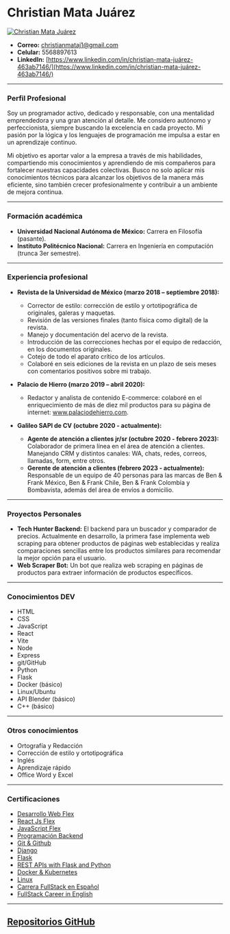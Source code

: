 # Christian Mata Juárez

[![Christian Mata Juárez](https://avatars.githubusercontent.com/u/102202491?v=4 "Christian Mata Juárez")](https://avatars.githubusercontent.com/u/102202491?v=4 "Christian Mata Juárez")

- **Correo:** christianmataj1@gmail.com
- **Celular:** 5568897613
- **LinkedIn:** [https://www.linkedin.com/in/christian-mata-juárez-463ab7146/](https://www.linkedin.com/in/christian-mata-juárez-463ab7146/)

---

### Perfil Profesional

Soy un programador activo, dedicado y responsable, con una mentalidad emprendedora y una gran atención al detalle. Me considero autónomo y perfeccionista, siempre buscando la excelencia en cada proyecto. Mi pasión por la lógica y los lenguajes de programación me impulsa a estar en un aprendizaje continuo.

Mi objetivo es aportar valor a la empresa a través de mis habilidades, compartiendo mis conocimientos y aprendiendo de mis compañeros para fortalecer nuestras capacidades colectivas. Busco no solo aplicar mis conocimientos técnicos para alcanzar los objetivos de la manera más eficiente, sino también crecer profesionalmente y contribuir a un ambiente de mejora continua.

---

### Formación académica

-   **Universidad Nacional Autónoma de México:** Carrera en Filosofía (pasante).
-   **Instituto Politécnico Nacional:** Carrera en Ingeniería en computación (trunca 3er semestre).

---

### Experiencia profesional

-   **Revista de la Universidad de México (marzo 2018 – septiembre 2018):**
    -   Corrector de estilo: corrección de estilo y ortotipográfica de originales, galeras y maquetas.
    -   Revisión de las versiones finales (tanto física como digital) de la revista.
    -   Manejo y documentación del acervo de la revista.
    -   Introducción de las correcciones hechas por el equipo de redacción, en los documentos originales.
    -   Cotejo de todo el aparato crítico de los artículos.
    -   Colaboré en seis ediciones de la revista en un plazo de seis meses con comentarios positivos sobre mi trabajo.

-   **Palacio de Hierro (marzo 2019 – abril 2020):**
    -   Redactor y analista de contenido E-commerce: colaboré en el enriquecimiento de más de diez mil productos para su página de internet: www.palaciodehierro.com.

-   **Galileo SAPI de CV (octubre 2020 - actualmente):**
    -   **Agente de atención a clientes jr/sr (octubre 2020 - febrero 2023):** Colaborador de primera línea en el área de atención a clientes. Manejando CRM y distintos canales: WA, chats, redes, correos, llamadas, form, entre otros.
    -   **Gerente de atención a clientes (febrero 2023 - actualmente):** Responsable de un equipo de 40 personas para las marcas de Ben & Frank México, Ben & Frank Chile, Ben & Frank Colombia y Bombavista, además del área de envíos a domicilio.

---

### Proyectos Personales

-   **Tech Hunter Backend:** El backend para un buscador y comparador de precios. Actualmente en desarrollo, la primera fase implementa web scraping para obtener productos de páginas web establecidas y realiza comparaciones sencillas entre los productos similares para recomendar la mejor opción para el usuario.
-   **Web Scraper Bot:** Un bot que realiza web scraping en páginas de productos para extraer información de productos específicos.

---

### Conocimientos DEV

-   HTML
-   CSS
-   JavaScript
-   React
-   Vite
-   Node
-   Express
-   git/GitHub
-   Python 
-   Flask
-   Docker (básico)
-   Linux/Ubuntu
-   API Blender (básico)
-   C++ (básico)

---

### Otros conocimientos

-   Ortografía y Redacción
-   Corrección de estilo y ortotipográfica
-   Inglés
-   Aprendizaje rápido
-   Office Word y Excel

---

### Certificaciones

-   [Desarrollo Web Flex](./Certificados/Desarrollo_Web_Flex.png)
-   [React Js Flex](./Certificados/React_Js_Flex.png)
-   [JavaScript Flex](./Certificados/JavaScriptFlex.png)
-   [Programación Backend](./Certificados/Backend.png)
-   [Git & Github](./Certificados/git&GitHubCertificate.pdf)
-   [Django](./Certificados/Django-certificate.pdf)
-   [Flask](./Certificados/Flask-certificate.pdf)
-   [REST APIs with Flask and Python](./Certificados/REST-APIs-with-Flask-and-Python-in-2025.pdf)
-   [Docker & Kubernetes](./Certificados/docker&kubernetes-certificate.pdf)
-   [Linux](./Certificados/Linux_certificate.pdf)
-   [Carrera FullStack en Español](./Certificados/CarreraFullStackEspañol.png)
-   [FullStack Career in English](./Certificados/FullStackCareerEnglish.png)

---

## [Repositorios GitHub](https://github.com/Shadowmataj?tab=repositories "Repositorios GitHub")
